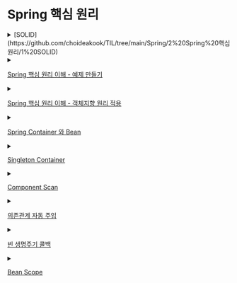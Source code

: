 # Spring 핵심 원리

<details>
<summary> [SOLID](https://github.com/choideakook/TIL/tree/main/Spring/2%20Spring%20핵심원리/1%20SOLID) </summary>
<div markdown="1">

- SOLD

</div>
</details>

<details>
<summary> 

[Spring 핵심 원리 이해 - 예제 만들기](https://github.com/choideakook/TIL/tree/main/Spring/2%20Spring%20핵심원리/2%20Spring%20핵심%20원리%20이해_예제%20만들기)</summary>
<div markdown="1">

- 비지니스 요구사항과 설계
- 새로운 할인 정책 개발
- 주문과 할인 도메인 개발
- 회원 도메인 개발

</div>
</details>

<details>
<summary> 

[Spring 핵심 원리 이해 - 객체지향 원리 적용](https://github.com/choideakook/TIL/tree/main/Spring/2%20Spring%20핵심원리/3%20Spring%20핵심%20원리%20이해_객체지향%20원리%20적용)</summary>
<div markdown="1">

- OCP 와 DIP 위반의 해결 방법
- Spring 으로 전환하는 방법
- App Config Refactoring

</div>
</details>

<details>
<summary> 

[Spring Container 와 Bean](https://github.com/choideakook/TIL/tree/main/Spring/2%20Spring%20핵심원리/4%20Spring%20Container%20%26%20Bean)</summary>
<div markdown="1">

- Spring Container & Bean
- 동일한 타입의 Spring Bean 조회 방법
- Spring Bean 의 상속관계 조회
- Bean Factory & Application Context
- Spring Bean 설정 메타 정보 Bean

</div>
</details>

<details>
<summary> 

[Singleton Container](https://github.com/choideakook/TIL/tree/main/Spring/2%20Spring%20핵심원리/5%20Singleton%20Container)</summary>
<div markdown="1">

- Web Application & Singleton
- Singleton Container
- @Configuration & Singleton

</div>
</details>

<details>
<summary> 

[Component Scan](https://github.com/choideakook/TIL/tree/main/Spring/2%20Spring%20핵심원리/6%20Component%20Scan)</summary>
<div markdown="1">

- Component Scan 과 의존관계 자동 주입
- 탐색 위치와 기본 스캔 대상
- 필터 사용방법
- 중복 등록과 충돌

</div>
</details>

<details>
<summary> 

[의존관계 자동 주입](https://github.com/choideakook/TIL/tree/main/Spring/2%20Spring%20핵심원리/7%20의존관계%20자동%20주입)</summary>
<div markdown="1">

- 다양한 의존관계 주입 방법
- 의존관계 옵션처리
- 생성자 주입을 사용해야 하는 이유
- Lombok 과 최신 트랜드
- Qualifier 응용 - 재정의
- 조회한 빈이 모두 필요할 때 - 전략 패턴

</div>
</details>

<details>
<summary> 

[빈 생명주기 콜백](https://github.com/choideakook/TIL/tree/main/Spring/2%20Spring%20핵심원리/8%20빈%20생명주기%20콜백)</summary>
<div markdown="1">

- 빈 생명주기 콜백
- **InitializingBean & DisposableBean**
- 빈 등록 초기화 & 소멸 Method
- **@PostConstruct & @PreDestroy**

</div>
</details>

<details>
<summary> 

[Bean Scope](https://github.com/choideakook/TIL/tree/main/Spring/2%20Spring%20핵심원리/9%20빈%20스코프)</summary>
<div markdown="1">

- Bean Scope
- Prototype & Singleton Scope
- 함께 사용했을 때 문제점
- 함께 사용했을 때 문제점 해결 - Provider
- Web Scope
- Scope & Proxy

</div>
</details>